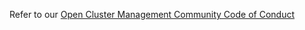 [comment]: # ( Copyright Contributors to the Open Cluster Management project )

Refer to our [Open Cluster Management Community Code of Conduct](https://github.com/open-cluster-management/community/blob/main/CODE_OF_CONDUCT.md)
